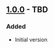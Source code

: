 ## [1.0.0] - TBD
### Added
- Initial version

[1.0.0]: https://github.com/krzysztof-jusiak/msm-lite/tree/v1.0.0
